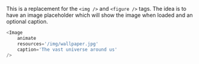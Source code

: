This is a replacement for the `<img />` and `<figure />` tags. The idea is to have
an image placeholder which will show the image when loaded and an optional caption.

```js
<Image
    animate
    resources='/img/wallpaper.jpg'
    caption='The vast universe around us'
/>
```
